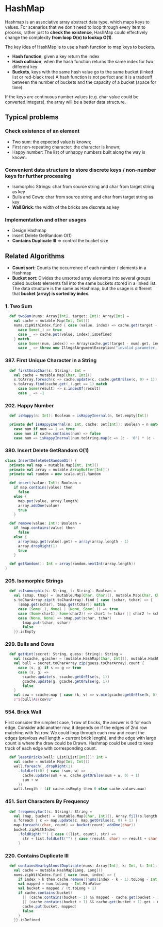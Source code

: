# HashMap

Hashmap is an associative array abstract data type, which maps keys to values.
For scenarios that we don't need to loop through every item to process, rather just to **check the existence**,
HashMap could effectively change the complexity **from loop O(n) to lookup O(1)**.

The key idea of HashMap is to use a hash function to map keys to buckets.
* **Hash function**, given a key return the index
* **Hash collision**, when the hash function returns the same index for two different key
* **Buckets**, keys with the same hash value go to the same bucket (linked list or red-black tree)
  A hash function is not perfect and it is a tradeoff between the number of buckets and the capacity of a bucket (space for time).

If the keys are continuous number values (e.g. char value could be converted integers), the array will be a better data structure.

## Typical problems

### Check **existence** of an element 
- Two sum: the expected value is known;
- First non-repeating character: the character is known;
- Happy number: The list of unhappy numbers built along the way is known.

### Convenient data structure to store discrete keys / non-number keys for further processing
- Isomorphic Strings: char from source string and char from target string as key
- Bulls and Cows: char from source string and char from target string as key
- **Wall Brick**: the width of the bricks are discrete as key

### Implementation and other usages
- Design Hashmap
- Insert Delete GetRandom O(1)
- **Contains Duplicate III** => control the bucket size

## Related Algorithms
- **Count sort**: Counts the occurrence of each number / elements in a Hashmap
- **Bucket sort**: Divides the unsorted array elements into several groups called buckets
elements fall into the same buckets stored in a linked list. The data structure is the same as Hashmap, 
but the usage is different that **bucket (array) is sorted by index**.

### 1. Two Sum
```scala
  def twoSum(nums: Array[Int], target: Int): Array[Int] =
    val cache = mutable.Map[Int, Int]()
    nums.zipWithIndex.find { case (value, index) => cache.get(target - value) match
      case Some(_) => true
      case _ => cache.put(value, index).isDefined
    } match
      case Some((num, index)) => Array(cache.get(target - num).get, index)
      case _ => throw new IllegalArgumentException("invalid parameter, no valid result!")
```

### 387. First Unique Character in a String
```scala
  def firstUniqChar(s: String): Int =
    val cache = mutable.Map[Char, Int]()
    s.toArray.foreach(c => cache.update(c, cache.getOrElse(c, 0) + 1))
    s.toArray.find(cache.get(_).get == 1) match
      case Some(result) => s.indexOf(result)
      case _ => -1
```

### 202. Happy Number
```scala
  def isHappy(n: Int): Boolean = isHappyInernal(n, Set.empty[Int])

  private def isHappyInernal(n: Int, cache: Set[Int]): Boolean = n match
    case num if num == 1 => true
    case num if cache.contains(num) => false
    case num => isHappyInernal(num.toString.map(c => (c - '0') * (c - '0')).sum, cache + num)
```

### 380. Insert Delete GetRandom O(1)
```scala
class InsertDeleteGetRandomO1() {
  private val map = mutable.Map[Int, Int]()
  private val array = mutable.ArrayBuffer[Int]()
  private val random = new scala.util.Random

  def insert(value: Int): Boolean =
    if map.contains(value) then
      false
    else {
      map.put(value, array.length)
      array.addOne(value)
      true
    }

  def remove(value: Int): Boolean =
    if !map.contains(value) then
      false
    else {
      array(map.get(value).get) = array(array.length - 1)
      array.dropRight(1)
      true
    }

  def getRandom(): Int = array(random.nextInt(array.length))
}
```

### 205. Isomorphic Strings
```scala
  def isIsomorphic(s: String, t: String): Boolean =
    val (smap, tmap) = (mutable.Map[Char, Char](), mutable.Map[Char, Char]())
    s.toCharArray.zip(t.toCharArray).find { case (schar, tchar) => {
      (smap.get(schar), tmap.get(tchar)) match
      case (Some(_), None) | (None, Some(_)) => true
      case (Some(char1), Some(char2)) => char1 != tchar || char2 != schar
      case (None, None) => smap.put(schar, tchar)
        tmap.put(tchar, schar)
        false
    }}.isEmpty
```

### 299. Bulls and Cows
```scala
  def getHint(secret: String, guess: String): String =
    val (scache, gcache) = (mutable.HashMap[Char, Int](), mutable.HashMap[Char, Int]())
    val bull = secret.toCharArray.zip(guess.toCharArray).count {
      case (s, g) if s == g => true
      case (s, g) =>
        scache.update(s, scache.getOrElse(s, 1))
        gcache.update(g, gcache.getOrElse(g, 1))
        false
    }
    val cow = scache.map { case (k, v) => v.min(gcache.getOrElse(k, 0)) }.sum
    s"${bull}A${cow}B"
```

### 554. Brick Wall
First consider the simplest case, 1 row of bricks, the answer is 0 for each edge.
Consider add another row, it depends on if the edges of 2nd row matching with 1st row.
We could loop through each row and count the edges (previous wall length + current brick length), 
and the edge with large count is where the draw could be Drawn.
Hashmap could be used to keep track of each edge with corresponding count.
```scala
  def leastBricks(wall: List[List[Int]]): Int =
    val cache = mutable.Map[Int, Int]()
    wall.foreach(_.dropRight(1)
      .foldLeft(0) { case (sum, w) =>
        cache.update(sum + w, cache.getOrElse(sum + w, 0) + 1)
        sum + w
      })
    wall.length - (if cache.isEmpty then 0 else cache.values.max)
```

### 451. Sort Characters By Frequency
```scala
  def frequencySort(s: String): String =
    val (map, bucket) = (mutable.Map[Char, Int](), Array.fill(s.length + 1)(mutable.ListBuffer[Char]()))
    s.foreach { c => map.update(c, map.getOrElse(c, 0) + 1) }
    map.foreach((char, count) => bucket(count).addOne(char))
    bucket.zipWithIndex
      .foldRight("") { case ((list, count), str) =>
        str + list.foldLeft("") { case (result, char) => result + char.toString.repeat(count) }
      }
```

### 220. Contains Duplicate III
```scala
  def containsNearbyAlmostDuplicate(nums: Array[Int], k: Int, t: Int): Boolean =
    val cache = mutable.HashMap[Long, Long]()
    nums.zipWithIndex.find { case (num, index) => {
      if index > k then cache.remove((nums(index - k - 1).toLong - Int.MinValue) / (t.toLong + 1))
      val mapped = num.toLong - Int.MinValue
      val bucket = mapped / (t.toLong + 1)
      if cache.contains(bucket)
        || (cache.contains(bucket - 1) && mapped - cache.get(bucket - 1).get <= t)
        || (cache.contains(bucket + 1) && cache.get(bucket + 1).get - mapped <= t) then true else {
        cache.put(bucket, mapped)
        false
      }
    }}.isDefined
```